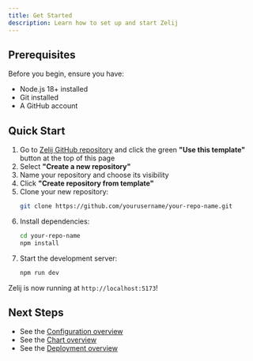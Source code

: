 ```yaml
---
title: Get Started
description: Learn how to set up and start Zelij
---
```



## Prerequisites

Before you begin, ensure you have:
- Node.js 18+ installed
- Git installed
- A GitHub account

## Quick Start

1. Go to [Zelij GitHub repository](https://github.com/brocolidata/zelij) and click the green **"Use this template"** button at the top of this page
2. Select **"Create a new repository"**
3. Name your repository and choose its visibility
4. Click **"Create repository from template"**
5. Clone your new repository:
   ```bash
   git clone https://github.com/yourusername/your-repo-name.git
   ```
6. Install dependencies:
   ```bash
   cd your-repo-name
   npm install
   ```
7. Start the development server:
   ```bash
   npm run dev
   ```

Zelij is now running at `http://localhost:5173`!


## Next Steps

- See the [Configuration overview](../docs/configuration)
- See the [Chart overview](../docs/charts)
- See the [Deployment overview](../docs/deployment)